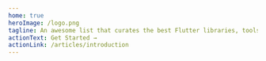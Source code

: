 ```yaml
---
home: true
heroImage: /logo.png
tagline: An awesome list that curates the best Flutter libraries, tools, tutorials, articles and more.
actionText: Get Started →
actionLink: /articles/introduction
---
```


